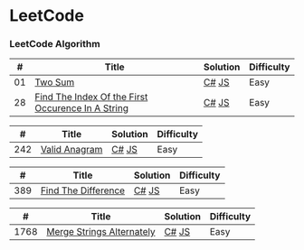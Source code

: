 # LeetCode

### LeetCode Algorithm

| #   | Title                                                                                                                                  | Solution                                                                                                            | Difficulty |
| --- | -------------------------------------------------------------------------------------------------------------------------------------- | ------------------------------------------------------------------------------------------------------------------- | ---------- |
| 01  | [Two Sum](https://leetcode.com/problems/two-sum/)                                                                                      | [C#](./CSharp/LeetCode/0001_0099/0001_TwoSum.cs) [JS](./JavaScript/0001_0099/0001_TwoSum.js)                        | Easy       |
| 28  | [Find The Index Of the First Occurence In A String](https://leetcode.com/problems/find-the-index-of-the-first-occurrence-in-a-string/) | [C#](./CSharp/LeetCode/0001_0099/0028_IndexOfFirstOccurenceInString.cs) [JS](./JavaScript/0001_0099/0001_TwoSum.js) | Easy       |

| #   | Title                                                         | Solution                                                                                                 | Difficulty |
| --- | ------------------------------------------------------------- | -------------------------------------------------------------------------------------------------------- | ---------- |
| 242 | [Valid Anagram](https://leetcode.com/problems/valid-anagram/) | [C#](./CSharp/LeetCode/0200_0299/0242_ValidAnagram.cs) [JS](./JavaScript/0200_0299/0242_ValidAnagram.js) | Easy       |

| #   | Title                                                                     | Solution                                                                                                           | Difficulty |
| --- | ------------------------------------------------------------------------- | ------------------------------------------------------------------------------------------------------------------ | ---------- |
| 389 | [Find The Difference](https://leetcode.com/problems/find-the-difference/) | [C#](./CSharp/LeetCode/0300_0399/0389_FindTheDIfference.cs) [JS](./JavaScript/0300_0399/0389_FindTheDifference.js) | Easy       |

| #    | Title                                                                                 | Solution                                                                                                                       | Difficulty |
| ---- | ------------------------------------------------------------------------------------- | ------------------------------------------------------------------------------------------------------------------------------ | ---------- |
| 1768 | [Merge Strings Alternately](https://leetcode.com/problems/merge-strings-alternately/) | [C#](./CSharp/LeetCode/1700_1799/1768_MergeStringsAlternately.cs) [JS](./JavaScript/1700_1799/1768_MergeStringsAlternately.js) | Easy       |
